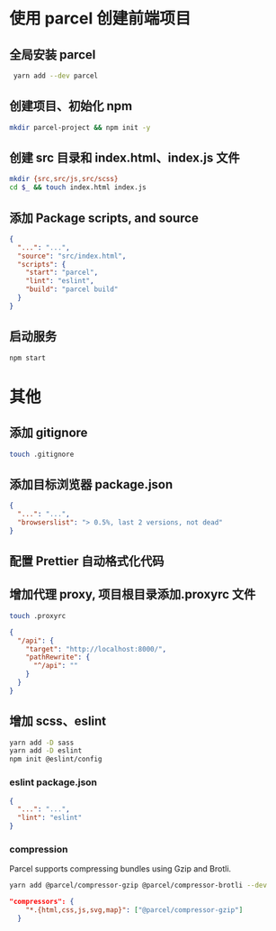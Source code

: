 # 使用 parcel 创建前端项目

## 全局安装 parcel

```bash
 yarn add --dev parcel
```

## 创建项目、初始化 npm

```bash
mkdir parcel-project && npm init -y
```

## 创建 src 目录和 index.html、index.js 文件

```bash
mkdir {src,src/js,src/scss}
cd $_ && touch index.html index.js
```

## 添加 Package scripts, and source

```json
{
  "...": "...",
  "source": "src/index.html",
  "scripts": {
    "start": "parcel",
    "lint": "eslint",
    "build": "parcel build"
  }
}
```

## 启动服务

```bash
npm start
```

# 其他

## 添加 gitignore

```bash
touch .gitignore
```

## 添加目标浏览器 package.json

```json
{
  "...": "...",
  "browserslist": "> 0.5%, last 2 versions, not dead"
}
```

## 配置 Prettier 自动格式化代码

## 增加代理 proxy, 项目根目录添加.proxyrc 文件

```bash
touch .proxyrc
```

```json
{
  "/api": {
    "target": "http://localhost:8000/",
    "pathRewrite": {
      "^/api": ""
    }
  }
}
```

## 增加 scss、eslint

```bash
yarn add -D sass
yarn add -D eslint
npm init @eslint/config
```

### eslint package.json

```json
{
  "...": "...",
  "lint": "eslint"
}
```

### compression

Parcel supports compressing bundles using Gzip and Brotli.

```bash
yarn add @parcel/compressor-gzip @parcel/compressor-brotli --dev
```

```json
"compressors": {
    "*.{html,css,js,svg,map}": ["@parcel/compressor-gzip"]
  }
```
